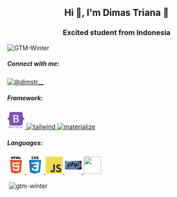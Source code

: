 <h2 align="center">Hi 👋, I'm Dimas Triana 💙</h2>
<h3 align="center">Excited student from Indonesia</h3>

<p align="left">
  <img
    src="https://komarev.com/ghpvc/?username=GTM-Winter&label=Profile%20views&color=0e75b6&style=flat"
    alt="GTM-Winter"
  />
</p>

<h5 align="left">Connect with me:</h5>
<p align="left">
  <a href="https://instagram.com/dims_yny" target="blank"
    ><img
      align="center"
      src="https://raw.githubusercontent.com/rahuldkjain/github-profile-readme-generator/master/src/images/icons/Social/instagram.svg"
      alt="@dimstr__"
      height="30"
      width="40"
  /></a>
</p>
<h5 align="left">Framework:</h5>
<p align="left">
  <a href="https://getbootstrap.com" target="_blank" rel="noreferrer">
    <img
      src="https://raw.githubusercontent.com/devicons/devicon/master/icons/bootstrap/bootstrap-plain-wordmark.svg"
      alt="bootstrap"
      width="40"
      height="40"
    />
  </a>
  <a href="https://tailwindcss.com/" target="_blank" rel="noreferrer">
    <img
      src="https://www.vectorlogo.zone/logos/tailwindcss/tailwindcss-icon.svg"
      alt="tailwind"
      width="40"
      height="40"
    />
  </a>

  <a href="https://materializecss.com/" target="_blank" rel="noreferrer">
    <img
      src="https://raw.githubusercontent.com/prplx/svg-logos/5585531d45d294869c4eaab4d7cf2e9c167710a9/svg/materialize.svg"
      alt="materialize"
      width="40"
      height="40"
    />
  </a>
</p>

<h5 align="left">Languages:</h5>
<p align="left">
  <a href="https://www.w3.org/html/" target="_blank" rel="noreferrer">
    <img
      src="https://raw.githubusercontent.com/devicons/devicon/master/icons/html5/html5-original-wordmark.svg"
      alt="html5"
      width="40"
      height="40"
    />
  </a>
  <a href="https://www.w3schools.com/css/" target="_blank" rel="noreferrer">
    <img
      src="https://raw.githubusercontent.com/devicons/devicon/master/icons/css3/css3-original-wordmark.svg"
      alt="css3"
      width="40"
      height="40"
    />
  </a>
  <a
    href="https://developer.mozilla.org/en-US/docs/Web/JavaScript"
    target="_blank"
    rel="noreferrer"
  >
    <img
      src="https://raw.githubusercontent.com/devicons/devicon/master/icons/javascript/javascript-original.svg"
      alt="javascript"
      width="40"
      height="40"
    />
  </a>
  <a href="https://www.php.net" target="_blank" rel="noreferrer">
    <img
      src="https://raw.githubusercontent.com/devicons/devicon/master/icons/php/php-original.svg"
      alt="php"
      width="40"
      height="40"
    />
  </a>
  <a href="https://www.php.net" target="_blank" rel="noreferrer">
     <img src="https://cdn.jsdelivr.net/gh/devicons/devicon/icons/mysql/mysql-original-wordmark.svg" width="40px" height="40px" />
  </a>
</p>


<p></p>
<p></p>
<p>
  &nbsp;<img
    align="center"
    src="https://github-readme-stats.vercel.app/api?username=dimstry&show_icons=true&locale=en"
    alt="gtm-winter"
  />
</p>
